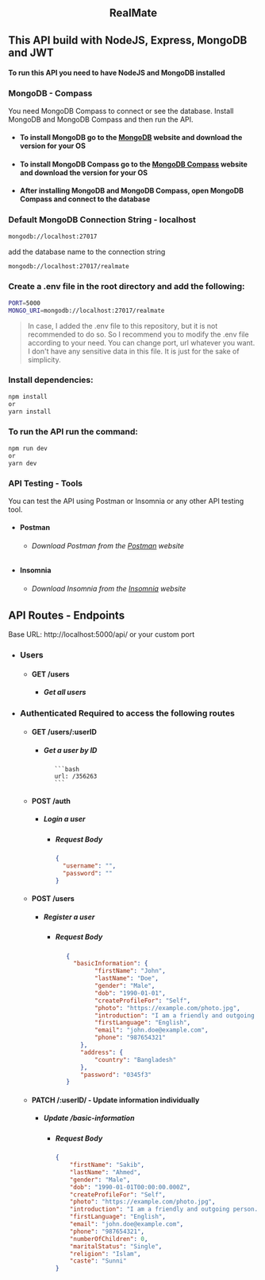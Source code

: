 ## <p align="center">RealMate</p>

## This API build with NodeJS, Express, MongoDB and JWT

#### To run this API you need to have NodeJS and MongoDB installed

### MongoDB - Compass
You need MongoDB Compass to connect or see the database. Install MongoDB and MongoDB Compass and then run the API.

- #### To install MongoDB go to the [MongoDB](https://www.mongodb.com/try/download/community) website and download the version for your OS
- #### To install MongoDB Compass go to the [MongoDB Compass](https://www.mongodb.com/products/compass) website and download the version for your OS
- #### After installing MongoDB and MongoDB Compass, open MongoDB Compass and connect to the database

### Default MongoDB Connection String - localhost

```bash
mongodb://localhost:27017
```

add the database name to the connection string

```bash
mongodb://localhost:27017/realmate
```

### Create a .env file in the root directory and add the following:

```bash
PORT=5000
MONGO_URI=mongodb://localhost:27017/realmate
```
> In case, I added the .env file to this repository, but it is not recommended to do so. So I recommend you to modify the .env file according to your need. You can change port, url whatever you want. I don't have any sensitive data in this file. It is just for the sake of simplicity.


### Install dependencies:

```bash
npm install 
or
yarn install
```

### To run the API run the command:

```bash
npm run dev
or
yarn dev
```

### API Testing - Tools
You can test the API using Postman or Insomnia or any other API testing tool.

- #### Postman

  - ###### Download Postman from the [Postman](https://www.postman.com/downloads/) website

- #### Insomnia
    
  - ###### Download Insomnia from the [Insomnia](https://insomnia.rest/download/) website
    


## API Routes - Endpoints

Base URL: http://localhost:5000/api/ or your custom port

- ### Users

  - #### GET /users

    - ##### Get all users


- ### Authenticated Required to access the following routes
    
  - #### GET /users/:userID
    
    - ##### Get a user by ID

             ```bash
             url: /356263
             ```

  - #### POST /auth
    
    - ##### Login a user
        - ##### Request Body

             ```json
             {
               "username": "",
               "password": ""
             }
             ```

    
  - #### POST  /users
    
    - ##### Register a user
        - ##### Request Body

             ```json
                {
                  "basicInformation": {
                        "firstName": "John",
                        "lastName": "Doe",
                        "gender": "Male",
                        "dob": "1990-01-01",
                        "createProfileFor": "Self",
                        "photo": "https://example.com/photo.jpg",
                        "introduction": "I am a friendly and outgoing person.",
                        "firstLanguage": "English",
                        "email": "john.doe@example.com",
                        "phone": "987654321"
                    },
                    "address": {
                        "country": "Bangladesh"
                    },
                	"password": "0345f3"
                }

             ```

  - #### PATCH /:userID/ - Update information individually
    
    - ##### Update /basic-information
        - ##### Request Body

            ```json
            {
                "firstName": "Sakib",
                "lastName": "Ahmed",
                "gender": "Male",
                "dob": "1990-01-01T00:00:00.000Z",
                "createProfileFor": "Self",
                "photo": "https://example.com/photo.jpg",
                "introduction": "I am a friendly and outgoing person.",
                "firstLanguage": "English",
                "email": "john.doe@example.com",
                "phone": "987654321",
                "numberOfChildren": 0,
                "maritalStatus": "Single",
                "religion": "Islam",
                "caste": "Sunni"
            }
            ```